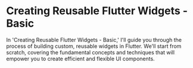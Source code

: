 # Creating Reusable Flutter Widgets - Basic

In 'Creating Reusable Flutter Widgets - Basic,' I'll guide you through the process of 
building custom, reusable widgets in Flutter. We'll start from scratch, covering the 
fundamental concepts and techniques that will empower you to create efficient and flexible 
UI components.